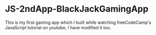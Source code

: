 # JS-2ndApp-BlackJackGamingApp
This is my first gaming app which I built while watching freeCodeCamp's JavaScript tutorial on youtube, I have modified it too.
